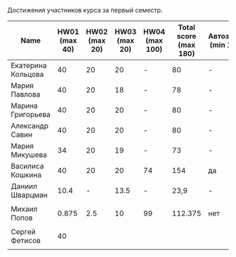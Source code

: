 Достижения участников курса за первый семестр.

| Name | HW01<br />(max 40) | HW02<br />(max 20) | HW03<br />(max 20) | HW04 <br />(max 100) | Total score<br />(max 180) | Автозачет<br />(min 135) | Допуск к зачету<br />(min 45) | зачет |
|--------------------|------|------|--------|------|--------------------------|--------------------------|-----------------------------|--------------|
| Екатерина Кольцова | 40                 | 20                 | 20                 | -                    | 80                         | - | -   | - |
| Мария Павлова      | 40                 | 20                 | 18                 | -                    | 78                         | - | - | - |
| Марина Григорьева  | 40                 | 20                 | 20                 | -                    | 80                         | -                        | -   | - |
| Александр Савин    | 40                 | 20                 | 20                 | -                    | 80                         | -                        | - | - |
| Мария Микушева | 34                 | 20                 | 19                 | -                    | 73                         | - | -   | - |
| Василиса Кошкина   | 40                 | 20                 | 20                 | 74                  | 154                       | да                       | неприменимо | да |
| Даниил Шварцман    | 10.4               | -                  | 13.5               | -                    | 23,9                       | - | - | - |
|  |  |  |  |  |  |  |  |  |
| Михаил Попов | 0.875 | 2.5 | 10 | 99 | 112.375 | нет | да | - |
|                    |                    |                    |                    |                      |                            |                          |                               |       |
| Сергей Фетисов     | 40                 |                    |                    |                      |                            |                          |                               |       |
|                    |                    |                    |                    |                      |                            |                          |                               |       |